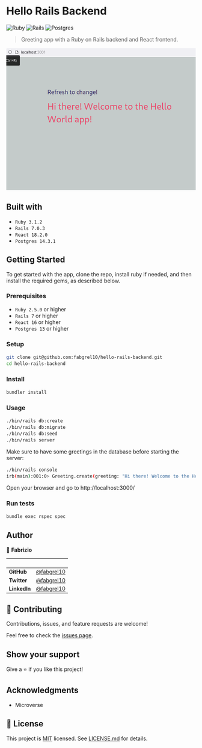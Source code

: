 # Hello Rails Backend

![Ruby](https://img.shields.io/badge/ruby-%23CC342D.svg?style=for-the-badge&logo=ruby&logoColor=white)
![Rails](https://img.shields.io/badge/rails-%23CC0000.svg?style=for-the-badge&logo=ruby-on-rails&logoColor=white)
![Postgres](https://img.shields.io/badge/postgres-%23316192.svg?style=for-the-badge&logo=postgresql&logoColor=white)

> Greeting app with a Ruby on Rails backend and React frontend.

![screenshot](./app_screenshot.gif)

## Built with

- `Ruby 3.1.2`
- `Rails 7.0.3`
- `React 18.2.0`
- `Postgres 14.3.1`

## Getting Started

To get started with the app, clone the repo, install ruby if needed, and then install the required gems, as described below.

### Prerequisites

- `Ruby 2.5.0` or higher
- `Rails 7` or higher
- `React 16` or higher
- `Postgres 13` or higher

### Setup

```sh
git clone git@github.com:fabgrel10/hello-rails-backend.git
cd hello-rails-backend
```

### Install

```sh
bundler install
```

### Usage

```sh
./bin/rails db:create
./bin/rails db:migrate
./bin/rails db:seed
./bin/rails server
```

Make sure to have some greetings in the database before starting the server:

```sh
./bin/rails console
irb(main):001:0> Greeting.create(greeting: "Hi there! Welcome to the Hello World app!")
```

Open your browser and go to http://localhost:3000/

### Run tests

```sh
bundle exec rspec spec
```

## Author

👤 **Fabrizio**

| &nbsp;       | &nbsp;                                               |
| ------------ | ---------------------------------------------------- |
| **GitHub**   | [@fabgrel10](https://github.com/fabgrel10)           |
| **Twitter**  | [@fabgrel10](https://twitter.com/fabgrel10)          |
| **LinkedIn** | [@fabgrel10](https://www.linkedin.com/in/fabgrel10/) |

## 🤝 Contributing

Contributions, issues, and feature requests are welcome!

Feel free to check the [issues page](../../issues/).

## Show your support

Give a ⭐️ if you like this project!

## Acknowledgments

- Microverse

## 📝 License

This project is [MIT](https://mit-license.org/) licensed. See [LICENSE.md](LICENSE.md) for details.
